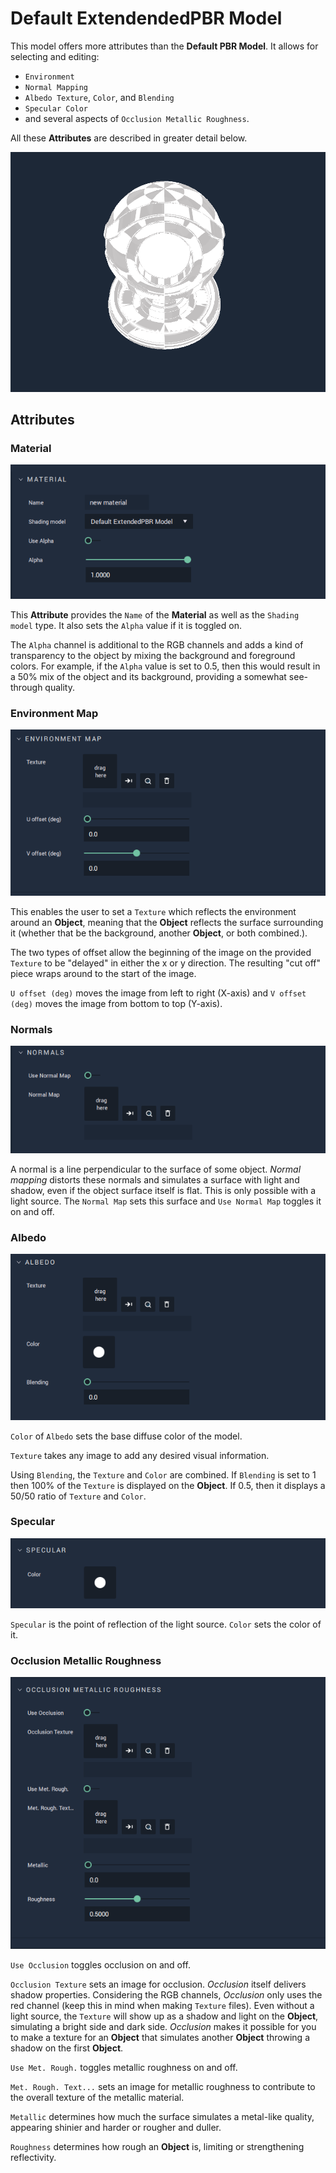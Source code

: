 # Default ExtendendedPBR Model

This model offers more attributes than the **Default PBR Model**. It allows for selecting and editing:

* `Environment` 
* `Normal Mapping` 
* `Albedo Texture`, `Color`, and `Blending`
* `Specular Color` 
* and several aspects of `Occlusion Metallic Roughness`.

All these **Attributes** are described in greater detail below. 


![](../../.gitbook/assets/extendedpbrmaterial1image.png)

## Attributes

### Material
![Material](../../.gitbook/assets/extendedpbrmaterial2.png)

This **Attribute** provides the `Name` of the **Material** as well as the `Shading model` type. It also sets the `Alpha` value if it is toggled on. 

The `Alpha` channel is additional to the RGB channels and adds a kind of transparency to the object by mixing the background and foreground colors. For example, if the `Alpha` value is set to 0.5, then this would result in a 50% mix of the object and its background, providing a somewhat see-through quality. 


### Environment Map
![Environment Map](../../.gitbook/assets/extendedpbrmaterial3.png)

This enables the user to set a `Texture` which reflects the environment around an **Object**, meaning that the **Object** reflects the surface surrounding it (whether that be the background, another **Object**, or both combined.). 

The two types of offset allow the beginning of the image on the provided `Texture` to be "delayed" in either the x or y direction. The resulting "cut off" piece wraps around to the start of the image. 

`U offset (deg)` moves the image from left to right (X-axis) and `V offset (deg)` moves the image from bottom to top (Y-axis).


### Normals 
![Normals](../../.gitbook/assets/extendedpbrmaterial4.png)

A normal is a line perpendicular to the surface of some object. *Normal mapping* distorts these normals and simulates a surface with light and shadow, even if the object surface itself is flat. This is only possible with a light source. The `Normal Map` sets this surface and `Use Normal Map` toggles it on and off. 

### Albedo
![Albedo](../../.gitbook/assets/extendedpbrmaterial5.png)

`Color` of `Albedo` sets the base diffuse color of the model. 

`Texture` takes any image to add any desired visual information. 

Using `Blending`, the `Texture` and `Color` are combined. If `Blending` is set to 1 then 100% of the `Texture` is displayed on the **Object**. If 0.5, then it displays a 50/50 ratio of `Texture` and `Color`. 


### Specular
![Specular](../../.gitbook/assets/extendedpbrmaterial6.png)

`Specular` is the point of reflection of the light source. `Color` sets the color of it. 


### Occlusion Metallic Roughness
![Occlusion Metallic Roughness](../../.gitbook/assets/extendedpbrmaterial7.png)

`Use Occlusion` toggles occlusion on and off. 

`Occlusion Texture` sets an image for occlusion. *Occlusion* itself delivers shadow properties. Considering the RGB channels, *Occlusion* only uses the red channel (keep this in mind when making `Texture` files). Even without a light source, the `Texture` will show up as a shadow and light on the **Object**, simulating a bright side and dark side. *Occlusion* makes it possible for you to make a texture for an **Object** that simulates another **Object** throwing a shadow on the first **Object**.

`Use Met. Rough.` toggles metallic roughness on and off. 

`Met. Rough. Text...` sets an image for metallic roughness to contribute to the overall texture of the metallic material. 

`Metallic` determines how much the surface simulates a metal-like quality, appearing shinier and harder or rougher and duller. 

`Roughness` determines how rough an **Object** is, limiting or strengthening reflectivity. 
